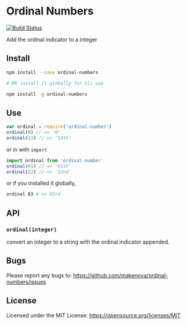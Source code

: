 # Ordinal Numbers

[![Build Status](https://travis-ci.org/makenova/ordinal-numbers.svg?branch=master)](https://travis-ci.org/makenova/ordinal-numbers)

Add the ordinal indicator to a integer

## Install

```sh
npm install --save ordinal-numbers

# OR install it globally for cli use

npm install -g ordinal-numbers
```

## Use

```js
var ordinal = require('ordinal-number')
ordinal(0) // => '0'
ordinal(13) // => '13th'
```

or in with `import`

```js
import ordinal from 'ordinal-number'
ordinal(61) // => '61st'
ordinal(22) // => '22nd'
```

or if you installed it globally,

```sh
ordinal 83 # => 83rd
```

## API

### `ordinal(integer)`

convert an integer to a string with the ordinal indicator appended.

## Bugs

Please report any bugs to: https://github.com/makenova/ordinal-numbers/issues

## License

Licensed under the MIT License: https://opensource.org/licenses/MIT
